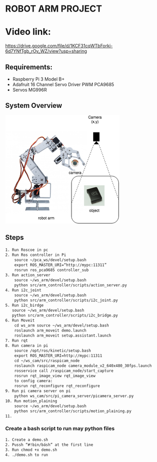 # ROBOT ARM PROJECT
# Video link:
https://drive.google.com/file/d/1KCF31cqWTbForki-6d7YNfTgb_rOv_WZ/view?usp=sharing
## Requirements:
- Raspberry Pi 3 Model B+
- Adafruit 16 Channel Servo Driver PWM PCA9685
- Servos MG996R

## System Overview
![viewer](assert/system_overview.png)

## Steps 

    1. Run Roscoe in pc
    2. Run Ros controller in Pi 
        source ~/pca_ws/devel/setup.bash
        export ROS_MASTER_URI=“http://mypc:11311”
        rosrun ros_pca9685 controller_sub
    3. Run action_server
        source ~/ws_arm/devel/setup.bash
        python src/arm_controller/scripts/action_server.py
    4. Run i2c_joint
        source ~/ws_arm/devel/setup.bash
        python src/arm_controller/scripts/i2c_joint.py
    5. Run i2c_birdge 
       source ~/ws_arm/devel/setup.bash
       python src/arm_controller/scripts/i2c_bridge.py
    6. Run Moveit 
        cd ws_arm source ~/ws_arm/devel/setup.bash
        roslaunch arm_moveit demo.launch
        roslaunch arm_moveit setup.assistant.launch
    7. Run rqt 
    8. Run camera in pi 
        source /opt/ros/kinetic/setup.bash
        export ROS_MASTER_URI=http://mypc:11311
        cd ~/ws_cam/src/raspicam_node
        roslaunch raspicam_node camera_module_v2_640x480_30fps.launch
        rosservice call /raspicam_node/start_capture
        rosrun rqt_image_view rqt_image_view
        to config camera:
        rosrun rqt_reconfigure rqt_reconfigure 
    9. Run pi camera server on pi
        python ws_cam/src/pi_camera_server/picamera_server.py
    10. Run motion_plaining
        source ~/ws_arm/devel/setup.bash
        python src/arm_controller/scripts/motion_plaining.py
    11. 


### Create a bash script to run may python files
    1. Create a demo.sh
    2. Pussh “#!bin/básh” at the first line
    3. Run chmod +x demo.sh
    4. ./demo.sh to run


    


